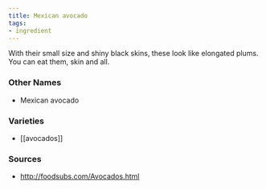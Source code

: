 ```yaml
---
title: Mexican avocado
tags:
- ingredient
---
```

With their small size and shiny black skins, these look like elongated plums. You can eat them, skin and all.

### Other Names

* Mexican avocado

### Varieties

* [[avocados]]

### Sources
* http://foodsubs.com/Avocados.html
